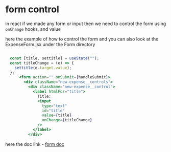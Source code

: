 # form control

in react if we made any form or input then we need to control the form using <code>onChange</code> hooks, and value

here the example of how to control the form and you can also look at the ExpenseForm.jsx under the Form directory

```jsx

  const [title, settitle] = useState("");
  const titleChange = (e) => {
    settitle(e.target.value);
  };
      <form action="" onSubmit={handleSubmit}>
        <div className="new-expense__controls">
          <div className="new-expense__control">
            <label htmlFor="title">
              Title:
              <input
                type="text"
                id="title"
                value={title}
                onChange={titleChange}
              />
            </label>
          </div>
```

here the doc link - [form doc](https://reactjs.org/docs/forms.html)
